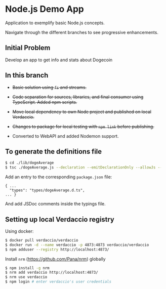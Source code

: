 # Node.js Demo App

Application to exemplify basic Node.js concepts.

Navigate through the different branches to see progressive enhancements.

## Initial Problem

Develop an app to get info and stats about Dogecoin  

## In this branch

* ~~Basic solution using `fs` and streams.~~

* ~~Code separation for sources, libraries, and final consumer using TypeScript. Added npm scripts.~~

* ~~Move local dependency to own Node project and published on local Verdaccio.~~

* ~~Changes to package for local testing with `npm link` before publishing.~~

* Converted to WebAPI and added Nodemon support.

## To generate the definitions file

```bash
$ cd ./lib/dogeAverage
$ tsc ./dogeAverage.js --declaration --emitDeclarationOnly --allowJs --outDir types 
```

Add an entry to the corresponding `package.json` file:
```
{ ...
  "types": "types/dogeAverage.d.ts",
... }
```  

And add JSDoc comments inside the typings file.

## Setting up local Verdaccio registry

Using docker:

```bash
$ docker pull verdaccio/verdaccio
$ docker run -d --name verdaccio -p 4873:4873 verdaccio/verdaccio
$ npm adduser --registry http://localhost:4873/
```

Install `nrm` (https://github.com/Pana/nrm) globally
```bash
$ npm install -g nrm
$ nrm add verdaccio http://localhost:4873/
$ nrm use verdaccio
$ npm login # enter verdaccio's user credentials 
```
